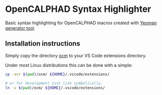 # OpenCALPHAD Syntax Highlighter

Basic syntax highlighting for OpenCALPHAD macros created with [Yeoman generator tool](https://yeoman.io/).

## Installation instructions

Simply copy the directory [ocm](ocm/) to your VS Code extensions directory.

Under most Linux distributions this can be done with a simple:

```bash
cp -avr $(pwd)/ocm/ ${HOME}/.vscode/extensions/

# or for development just link symbolically.
ln -s $(pwd)/ocm/ ${HOME}/.vscode/extensions/
```
